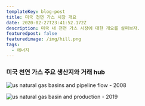 ```yaml
---
templateKey: blog-post
title: 미국 천연 가스 시장 개요
date: 2020-02-27T23:41:52.172Z
description: 미국 내 천연 가스 시장에 대한 개요를 살펴보자.
featuredpost: false
featuredimage: /img/hill.png
tags:
  - 에너지
---
```

### **미국 천연 가스 주요 생산지와 거래 hub**

![us natural gas basins and pipeline flow - 2008](/img/us_ng_basin_pipe.png "미국 천연 가스 생산지와 파이프 라인 (2008년)")

![us natural gas basin and production - 2019](/img/us_ng_basin_production.png "미국 천연 가스 생산지와 생산량 (2019년)")
